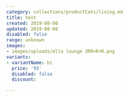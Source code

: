 ```yaml
---
category: collections/productCats/living.md
title: test
created: 2019-08-08
updated: 2019-08-08
disabled: false
range: unknown
images:
- images/uploads/ella lounge 3RR+R+R.png
variants:
- variantName: hi
  price: '93'
  disabled: false
  discount: 

---
```

